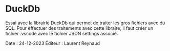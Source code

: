 # DuckDb

Essai avec la librairie DuckDb qui permet de traiter les gros fichiers avec du SQL.
Pour effectuer des traitements avec cette libraire, il faut créer un fichier .vscode avec le fichier JSON settings associé.

Date : 24-12-2023
Éditeur : Laurent Reynaud